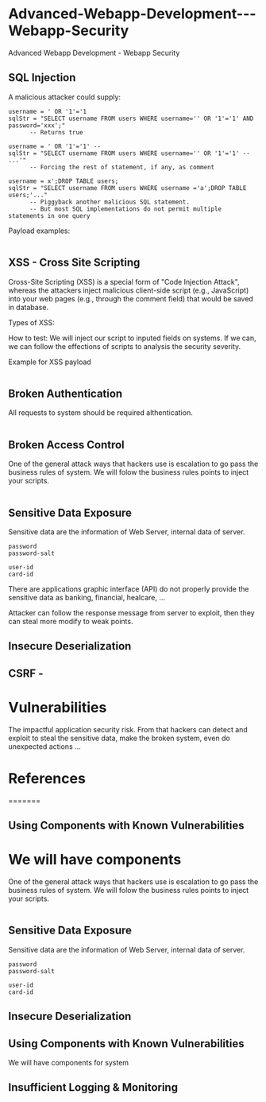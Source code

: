 # Advanced-Webapp-Development---Webapp-Security
Advanced Webapp Development - Webapp Security

## SQL Injection


A malicious attacker could supply:
```
username = ' OR '1'='1
sqlStr = "SELECT username FROM users WHERE username='' OR '1'='1' AND password='xxx';"
      -- Returns true
```
``` 
username = ' OR '1'='1' --
sqlStr = "SELECT username FROM users WHERE username='' OR '1'='1' -- ...'"
      -- Forcing the rest of statement, if any, as comment
```
```
username = x';DROP TABLE users;
sqlStr = "SELECT username FROM users WHERE username ='a';DROP TABLE users;'..."
      -- Piggyback another malicious SQL statement.
      -- But most SQL implementations do not permit multiple statements in one query
```

Payload examples:
```

```

## XSS - Cross Site Scripting

Cross-Site Scripting (XSS) is a special form of "Code Injection Attack", whereas the attackers inject malicious client-side script (e.g., JavaScript) into your web pages (e.g., through the comment field) that would be saved in database.

Types of XSS:

How to test: We will inject our script to inputed fields on systems.
If we can, we can follow the effections of scripts to analysis the security severity.

Example for XSS payload

```

```

## Broken Authentication
All requests to system should be required althentication.


```

```
## Broken Access Control

One of the general attack ways that hackers use is escalation to go pass the business rules of system.
We will folow the business rules points to inject your scripts.
```

```

## Sensitive Data Exposure
Sensitive data are the information of Web Server, internal data of server.
```
password
password-salt

user-id
card-id

```

There are applications graphic interface (API) do not properly provide the sensitive data as banking, financial, healcare, ...

Attacker can follow the response message from server to exploit, then they can steal more modify to weak points.


## Insecure Deserialization





## CSRF - 


# Vulnerabilities

The impactful application security risk. From that hackers can detect and exploit to steal the sensitive data, make the broken system, even do unexpected actions ...


# References

=======
## Using Components with Known Vulnerabilities
We will have components
=======

One of the general attack ways that hackers use is escalation to go pass the business rules of system.
We will folow the business rules points to inject your scripts.
```

```

## Sensitive Data Exposure
Sensitive data are the information of Web Server, internal data of server.
```
password
password-salt

user-id
card-id
```
## Insecure Deserialization

## Using Components with Known Vulnerabilities
We will have components for system


## Insufficient Logging & Monitoring
